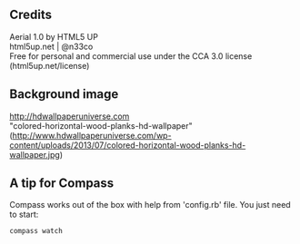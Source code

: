 ## Credits

Aerial 1.0 by HTML5 UP  
html5up.net | @n33co  
Free for personal and commercial use under the CCA 3.0 license (html5up.net/license)


## Background image

http://hdwallpaperuniverse.com  
"colored-horizontal-wood-planks-hd-wallpaper"   (http://www.hdwallpaperuniverse.com/wp-content/uploads/2013/07/colored-horizontal-wood-planks-hd-wallpaper.jpg)


## A tip for Compass

Compass works out of the box with help from 'config.rb' file. You just need to start:
```
compass watch
```
